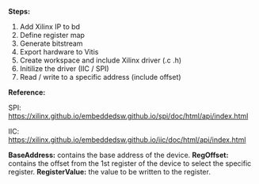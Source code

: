**Steps:**
  1. Add Xilinx IP to bd
  2. Define register map
  3. Generate bitstream 
  4. Export hardware to Vitis
  5. Create workspace and include Xilinx driver (.c .h)
  6. Initilize the driver (IIC / SPI)
  7. Read / write to a specific address (include offset)


**Reference:**

SPI:
https://xilinx.github.io/embeddedsw.github.io/spi/doc/html/api/index.html


IIC: 
https://xilinx.github.io/embeddedsw.github.io/iic/doc/html/api/index.html


**BaseAddress:**	contains the base address of the device.
**RegOffset:**	contains the offset from the 1st register of the device to select the specific register.
**RegisterValue:** the value to be written to the register.



